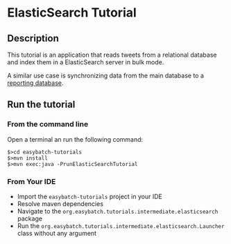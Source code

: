 # ElasticSearch Tutorial

## Description

This tutorial is an application that reads tweets from a relational database and index them in a ElasticSearch server in bulk mode.

A similar use case is synchronizing data from the main database to a [reporting database](http://martinfowler.com/bliki/ReportingDatabase.html).

## Run the tutorial

### From the command line

Open a terminal an run the following command:

```
$>cd easybatch-tutorials
$>mvn install
$>mvn exec:java -PrunElasticSearchTutorial
```

### From Your IDE

* Import the `easybatch-tutorials` project in your IDE
* Resolve maven dependencies
* Navigate to the `org.easybatch.tutorials.intermediate.elasticsearch` package
* Run the `org.easybatch.tutorials.intermediate.elasticsearch.Launcher` class without any argument
